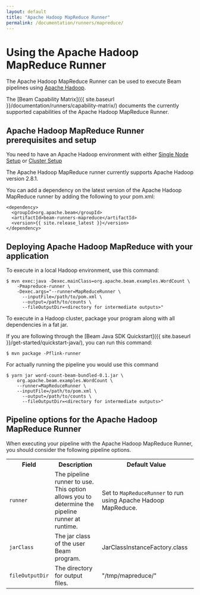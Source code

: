 ```yaml
---
layout: default
title: "Apache Hadoop MapReduce Runner"
permalink: /documentation/runners/mapreduce/
---
```

# Using the Apache Hadoop MapReduce Runner

The Apache Hadoop MapReduce Runner can be used to execute Beam pipelines using [Apache Hadoop](http://hadoop.apache.org/).

The [Beam Capability Matrix]({{ site.baseurl }}/documentation/runners/capability-matrix/) documents the currently supported capabilities of the Apache Hadoop MapReduce Runner.

## Apache Hadoop MapReduce Runner prerequisites and setup
You need to have an Apache Hadoop environment with either [Single Node Setup](https://hadoop.apache.org/docs/r1.2.1/single_node_setup.html) or [Cluster Setup](https://hadoop.apache.org/docs/r1.2.1/cluster_setup.html)

The Apache Hadoop MapReduce runner currently supports Apache Hadoop version 2.8.1.

You can add a dependency on the latest version of the Apache Hadoop MapReduce runner by adding the following to your pom.xml:
```
<dependency>
  <groupId>org.apache.beam</groupId>
  <artifactId>beam-runners-mapreduce</artifactId>
  <version>{{ site.release_latest }}</version>
</dependency>
```

## Deploying Apache Hadoop MapReduce with your application
To execute in a local Hadoop environment, use this command:
```
$ mvn exec:java -Dexec.mainClass=org.apache.beam.examples.WordCount \
    -Pmapreduce-runner \
    -Dexec.args="--runner=MapReduceRunner \
      --inputFile=/path/to/pom.xml \
      --output=/path/to/counts \
      --fileOutputDir=<directory for intermediate outputs>"
```

To execute in a Hadoop cluster, package your program along with all dependencies in a fat jar.

If you are following through the [Beam Java SDK Quickstart]({{ site.baseurl }}/get-started/quickstart-java/), you can run this command:
```
$ mvn package -Pflink-runner
```

For actually running the pipeline you would use this command
```
$ yarn jar word-count-beam-bundled-0.1.jar \
    org.apache.beam.examples.WordCount \
    --runner=MapReduceRunner \
    --inputFile=/path/to/pom.xml \
      --output=/path/to/counts \
      --fileOutputDir=<directory for intermediate outputs>"
```

## Pipeline options for the Apache Hadoop MapReduce Runner

When executing your pipeline with the Apache Hadoop MapReduce Runner, you should consider the following pipeline options.

<table class="table table-bordered">
<tr>
  <th>Field</th>
  <th>Description</th>
  <th>Default Value</th>
</tr>
<tr>
  <td><code>runner</code></td>
  <td>The pipeline runner to use. This option allows you to determine the pipeline runner at runtime.</td>
  <td>Set to <code>MapReduceRunner</code> to run using Apache Hadoop MapReduce.</td>
</tr>
<tr>
  <td><code>jarClass</code></td>
  <td>The jar class of the user Beam program.</td>
  <td>JarClassInstanceFactory.class</td>
</tr>
<tr>
  <td><code>fileOutputDir</code></td>
  <td>The directory for output files.</td>
  <td>"/tmp/mapreduce/"</td>
</tr>
</table>
